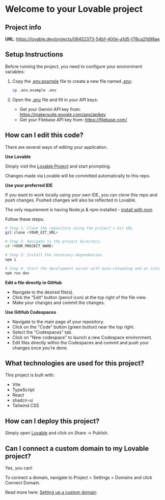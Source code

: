 # Welcome to your Lovable project

## Project info

**URL**: https://lovable.dev/projects/08452373-54bf-400e-a1d5-f78ca2fd98ae

## Setup Instructions

Before running the project, you need to configure your environment variables:

1. Copy the [.env.example](file:///C:/Users/shlok/repos/ai-proof-chain/.env.example) file to create a new file named [.env](file:///C:/Users/shlok/repos/ai-proof-chain/.env):
   ```bash
   cp .env.example .env
   ```

2. Open the [.env](file:///C:/Users/shlok/repos/ai-proof-chain/.env) file and fill in your API keys:
   - Get your Gemini API key from: https://makersuite.google.com/app/apikey
   - Get your Filebase API key from: https://filebase.com/

## How can I edit this code?

There are several ways of editing your application.

**Use Lovable**

Simply visit the [Lovable Project](https://lovable.dev/projects/08452373-54bf-400e-a1d5-f78ca2fd98ae) and start prompting.

Changes made via Lovable will be committed automatically to this repo.

**Use your preferred IDE**

If you want to work locally using your own IDE, you can clone this repo and push changes. Pushed changes will also be reflected in Lovable.

The only requirement is having Node.js & npm installed - [install with nvm](https://github.com/nvm-sh/nvm#installing-and-updating)

Follow these steps:

```sh
# Step 1: Clone the repository using the project's Git URL.
git clone <YOUR_GIT_URL>

# Step 2: Navigate to the project directory.
cd <YOUR_PROJECT_NAME>

# Step 3: Install the necessary dependencies.
npm i

# Step 4: Start the development server with auto-reloading and an instant preview.
npm run dev
```

**Edit a file directly in GitHub**

- Navigate to the desired file(s).
- Click the "Edit" button (pencil icon) at the top right of the file view.
- Make your changes and commit the changes.

**Use GitHub Codespaces**

- Navigate to the main page of your repository.
- Click on the "Code" button (green button) near the top right.
- Select the "Codespaces" tab.
- Click on "New codespace" to launch a new Codespace environment.
- Edit files directly within the Codespaces and commit and push your changes once you're done.

## What technologies are used for this project?

This project is built with:

- Vite
- TypeScript
- React
- shadcn-ui
- Tailwind CSS

## How can I deploy this project?

Simply open [Lovable](https://lovable.dev/projects/08452373-54bf-400e-a1d5-f78ca2fd98ae) and click on Share -> Publish.

## Can I connect a custom domain to my Lovable project?

Yes, you can!

To connect a domain, navigate to Project > Settings > Domains and click Connect Domain.

Read more here: [Setting up a custom domain](https://docs.lovable.dev/features/custom-domain#custom-domain)